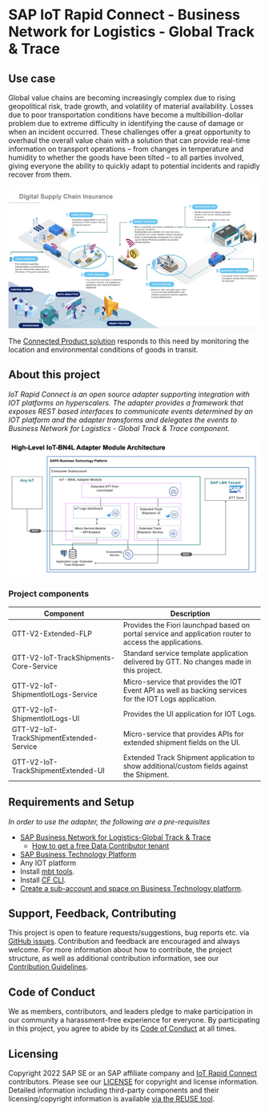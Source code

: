# SAP IoT Rapid Connect - Business Network for Logistics - Global Track & Trace

## Use case

Global value chains are becoming increasingly complex due to rising geopolitical risk, trade growth, and volatility of material availability. Losses due to poor transportation conditions have become a multibillion-dollar problem due to extreme difficulty in identifying the cause of damage or when an incident occurred. These challenges offer a great opportunity to overhaul the overall value chain with a solution that can provide real-time information on transport operations – from changes in temperature and humidity to whether the goods have been tilted – to all parties involved, giving everyone the ability to quickly adapt to potential incidents and rapidly recover from them.

![](Assets/Usecase.png)

The [Connected Product solution](https://news.sap.com/sea/2022/07/ntt-data-and-sap-announce-co-innovation-solution-to-track-fragile-and-sensitive-cargo-shipments-and-facilitate-insurance-procedures/) responds to this need by monitoring the location and environmental conditions of goods in transit.

## About this project

*IoT Rapid Connect is an open source adapter supporting integration with IOT platforms on hyperscalers. The adapter provides a framework that exposes REST based interfaces to communicate events determined by an IOT platform and the adapter transforms and delegates the events to Business Network for Logistics - Global Track & Trace component.*

![](Assets/BN4L_IOT.png)

### Project components

| Component | Description |
| --- | --- |
| GTT-V2-Extended-FLP | Provides the Fiori launchpad based on portal service and application router to access the applications. |
| GTT-V2-IoT-TrackShipments-Core-Service | Standard service template application delivered by GTT. No changes made in this project. |
| GTT-V2-IoT-ShipmentIotLogs-Service | Micro-service that provides the IOT Event API as well as backing services for the IOT Logs application. |
| GTT-V2-IoT-ShipmentIotLogs-UI | Provides the UI application for IOT Logs. |
| GTT-V2-IoT-TrackShipmentExtended-Service | Micro-service that provides APIs for extended shipment fields on the UI. |
| GTT-V2-IoT-TrackShipmentExtended-UI | Extended Track Shipment application to show additional/custom fields against the Shipment. |

## Requirements and Setup

*In order to use the adapter, the following are a pre-requisites*
 - [SAP Business Network for Logistics-Global Track & Trace](https://www.sap.com/products/business-network/global-track-and-trace.html)
    - [How to get a free Data Contributor tenant](https://github.com/SAP-samples/logistics-business-network-integration)
 - [SAP Business Technology Platform](https://www.sap.com/products/technology-platform.html)
 - Any IOT platform
 - Install [mbt tools](https://sap.github.io/cloud-mta-build-tool/download/).
 - Install [CF CLI](https://help.sap.com/docs/HANA_CLOUD_DATABASE/c2b99f19e9264c4d9ae9221b22f6f589/1307bc5dbb844146b0cf4594b39fc3db.html).
 - [Create a sub-account and space on Business Technology platform](https://help.sap.com/docs/BTP/65de2977205c403bbc107264b8eccf4b/c4c25cc63ac845779f76202360f98694.html?locale=en-US).

## Support, Feedback, Contributing

This project is open to feature requests/suggestions, bug reports etc. via [GitHub issues](https://github.com/SAP/<your-project>/issues). Contribution and feedback are encouraged and always welcome. For more information about how to contribute, the project structure, as well as additional contribution information, see our [Contribution Guidelines](CONTRIBUTING.md).

## Code of Conduct

We as members, contributors, and leaders pledge to make participation in our community a harassment-free experience for everyone. By participating in this project, you agree to abide by its [Code of Conduct](CODE_OF_CONDUCT.md) at all times.

## Licensing

Copyright 2022 SAP SE or an SAP affiliate company and [IoT Rapid Connect](https://github.com/SAP/iot-rapid-connect) contributors. Please see our [LICENSE](LICENSE) for copyright and license information. Detailed information including third-party components and their licensing/copyright information is available [via the REUSE tool](https://api.reuse.software/info/github.com/SAP/iot-rapid-connect).
